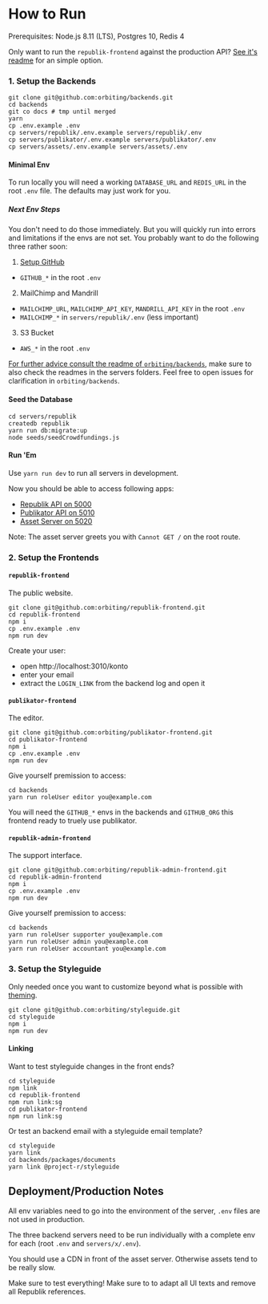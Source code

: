 # How to Run

Prerequisites: Node.js 8.11 (LTS), Postgres 10, Redis 4

Only want to run the `republik-frontend` against the production API? [See it's readme](https://github.com/orbiting/republik-frontend) for an simple option.

### 1. Setup the Backends

```
git clone git@github.com:orbiting/backends.git
cd backends
git co docs # tmp until merged
yarn
cp .env.example .env
cp servers/republik/.env.example servers/republik/.env
cp servers/publikator/.env.example servers/publikator/.env
cp servers/assets/.env.example servers/assets/.env
```

#### Minimal Env 

To run locally you will need a working `DATABASE_URL` and `REDIS_URL` in the root `.env` file. The defaults may just work for you.

##### Next Env Steps

You don't need to do those immediately. But you will quickly run into errors and limitations if the envs are not set. You probably want to do the following three rather soon:

1. [Setup GitHub](https://github.com/orbiting/backends/tree/master/servers/publikator#github) 
  - `GITHUB_*` in the root `.env`
2. MailChimp and Mandrill
  - `MAILCHIMP_URL`, `MAILCHIMP_API_KEY`, `MANDRILL_API_KEY` in the root `.env`
  - `MAILCHIMP_*` in `servers/republik/.env` (less important)
3. S3 Bucket
  - `AWS_*` in the root `.env`

[For further advice consult the readme of `orbiting/backends`](https://github.com/orbiting/backends#envs), make sure to also check the readmes in the servers folders. Feel free to open issues for clarification in `orbiting/backends`.

#### Seed the Database

```
cd servers/republik
createdb republik
yarn run db:migrate:up
node seeds/seedCrowdfundings.js
```

#### Run 'Em

Use `yarn run dev` to run all servers in development.

Now you should be able to access following apps:

- [Republik API on 5000](http://localhost:5000/graphiql)
- [Publikator API on 5010](http://localhost:5010/graphiql)
- [Asset Server on 5020](http://localhost:5020/)

Note: The asset server greets you with `Cannot GET /` on the root route.

### 2. Setup the Frontends 

#### `republik-frontend`

The public website.

```
git clone git@github.com:orbiting/republik-frontend.git
cd republik-frontend
npm i
cp .env.example .env
npm run dev
```

Create your user:
- open http://localhost:3010/konto
- enter your email
- extract the `LOGIN_LINK` from the backend log and open it

#### `publikator-frontend`

The editor.

```
git clone git@github.com:orbiting/publikator-frontend.git
cd publikator-frontend
npm i
cp .env.example .env
npm run dev
```

Give yourself premission to access:

```
cd backends
yarn run roleUser editor you@example.com
```

You will need the `GITHUB_*` envs in the backends and `GITHUB_ORG` this frontend ready to truely use publikator.

#### `republik-admin-frontend`

The support interface.

```
git clone git@github.com:orbiting/republik-admin-frontend.git
cd republik-admin-frontend
npm i
cp .env.example .env
npm run dev
```

Give yourself premission to access:

```
cd backends
yarn run roleUser supporter you@example.com
yarn run roleUser admin you@example.com
yarn run roleUser accountant you@example.com
```

### 3. Setup the Styleguide

Only needed once you want to customize beyond what is possible with [theming](https://github.com/orbiting/styleguide#theming).

```
git clone git@github.com:orbiting/styleguide.git
cd styleguide
npm i
npm run dev
```

#### Linking

Want to test styleguide changes in the front ends?

```
cd styleguide
npm link
cd republik-frontend
npm run link:sg
cd publikator-frontend
npm run link:sg
```

Or test an backend email with a styleguide email template?

```
cd styleguide
yarn link
cd backends/packages/documents
yarn link @project-r/styleguide
```

## Deployment/Production Notes

All env variables need to go into the environment of the server, `.env` files are not used in production.

The three backend servers need to be run individually with a complete env for each (root `.env` and `servers/x/.env`).

You should use a CDN in front of the asset server. Otherwise assets tend to be really slow.

Make sure to test everything! Make sure to to adapt all UI texts and remove all Republik references.
